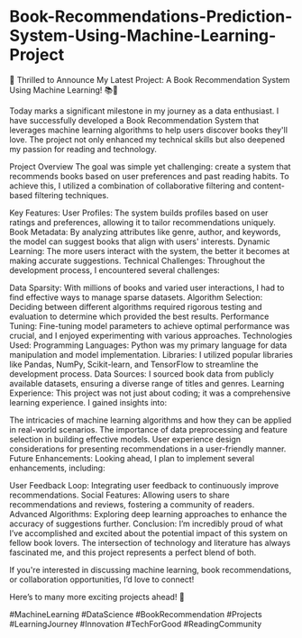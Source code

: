 # Book-Recommendations-Prediction-System-Using-Machine-Learning-Project

🌟 Thrilled to Announce My Latest Project: A Book Recommendation System Using Machine Learning! 📚🤖

Today marks a significant milestone in my journey as a data enthusiast. I have successfully developed a Book Recommendation System that leverages machine learning algorithms to help users discover books they'll love. The project not only enhanced my technical skills but also deepened my passion for reading and technology.

Project Overview
The goal was simple yet challenging: create a system that recommends books based on user preferences and past reading habits. To achieve this, I utilized a combination of collaborative filtering and content-based filtering techniques.

Key Features:
User Profiles: The system builds profiles based on user ratings and preferences, allowing it to tailor recommendations uniquely.
Book Metadata: By analyzing attributes like genre, author, and keywords, the model can suggest books that align with users' interests.
Dynamic Learning: The more users interact with the system, the better it becomes at making accurate suggestions.
Technical Challenges:
Throughout the development process, I encountered several challenges:

Data Sparsity: With millions of books and varied user interactions, I had to find effective ways to manage sparse datasets.
Algorithm Selection: Deciding between different algorithms required rigorous testing and evaluation to determine which provided the best results.
Performance Tuning: Fine-tuning model parameters to achieve optimal performance was crucial, and I enjoyed experimenting with various approaches.
Technologies Used:
Programming Languages: Python was my primary language for data manipulation and model implementation.
Libraries: I utilized popular libraries like Pandas, NumPy, Scikit-learn, and TensorFlow to streamline the development process.
Data Sources: I sourced book data from publicly available datasets, ensuring a diverse range of titles and genres.
Learning Experience:
This project was not just about coding; it was a comprehensive learning experience. I gained insights into:

The intricacies of machine learning algorithms and how they can be applied in real-world scenarios.
The importance of data preprocessing and feature selection in building effective models.
User experience design considerations for presenting recommendations in a user-friendly manner.
Future Enhancements:
Looking ahead, I plan to implement several enhancements, including:

User Feedback Loop: Integrating user feedback to continuously improve recommendations.
Social Features: Allowing users to share recommendations and reviews, fostering a community of readers.
Advanced Algorithms: Exploring deep learning approaches to enhance the accuracy of suggestions further.
Conclusion:
I’m incredibly proud of what I’ve accomplished and excited about the potential impact of this system on fellow book lovers. The intersection of technology and literature has always fascinated me, and this project represents a perfect blend of both.

If you're interested in discussing machine learning, book recommendations, or collaboration opportunities, I’d love to connect!

Here’s to many more exciting projects ahead! 🚀

#MachineLearning #DataScience #BookRecommendation #Projects #LearningJourney #Innovation #TechForGood #ReadingCommunity


